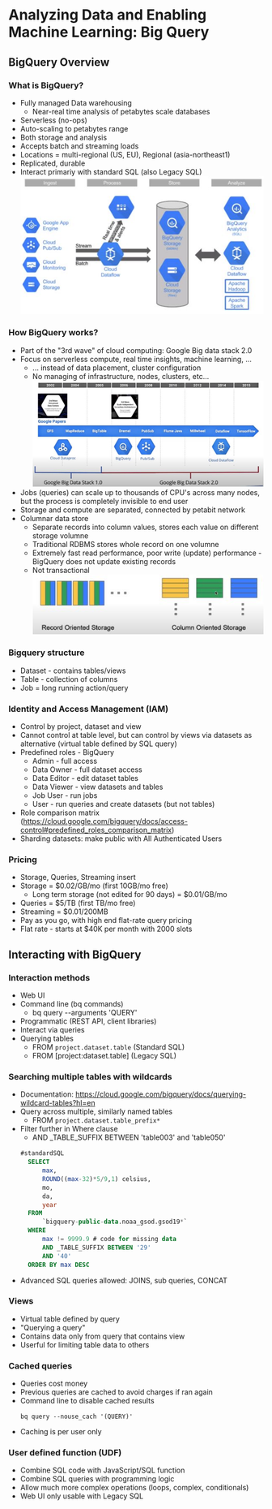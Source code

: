 # Analyzing Data and Enabling Machine Learning: Big Query

## BigQuery Overview 

### What is BigQuery?
- Fully managed Data warehousing
  - Near-real time analysis of petabytes scale databases
- Serverless (no-ops)
- Auto-scaling to petabytes range
- Both storage and analysis
- Accepts batch and streaming loads
- Locations = multi-regional (US, EU), Regional (asia-northeast1)
- Replicated, durable
- Interact primariy with standard SQL (also Legacy SQL)  
![What is BigQuery?](./image/5-1-1.jpg "What is BigQuery?")

### How BigQuery works?
- Part of the "3rd wave" of cloud computing: Google Big data stack 2.0
- Focus on serverless compute, real time insights, machine learning, ...
  - ... instead of data placement, cluster configuration
  - No managing of infrastructure, nodes, clusters, etc...
 ![How BigQuery works?](./image/5-1-2.jpg "How BigQuery works?")
- Jobs (queries) can scale up to thousands of CPU's across many nodes, but the process is completely invisible to end user
- Storage and compute are separated, connected by petabit network
- Columnar data store
  - Separate records into column values, stores each value on different storage volumne
  - Traditional RDBMS stores whole record on one volumne
  - Extremely fast read performance, poor write (update) performance - BigQuery does not update existing records
  - Not transactional
 ![Columnar data store](./image/5-1-3.jpg "Columnar data store")

### Bigquery structure
- Dataset - contains tables/views 
- Table - collection of columns 
- Job = long running action/query

### Identity and Access Management (IAM)
- Control by project, dataset and view
- Cannot control at table level, but can control by views via datasets as alternative (virtual table defined by SQL query)
- Predefined roles - BigQuery
    - Admin - full access
    - Data Owner - full dataset access
    - Data Editor - edit dataset tables
    - Data Viewer - view datasets and tables
    - Job User - run jobs
    - User - run queries and create datasets (but not tables)
- Role comparison matrix (https://cloud.google.com/bigquery/docs/access-control#predefined_roles_comparison_matrix)
- Sharding datasets: make public with All Authenticated Users

### Pricing 
- Storage, Queries, Streaming insert
- Storage = $0.02/GB/mo (first 10GB/mo free)
  - Long term storage (not edited for 90 days) = $0.01/GB/mo
- Queries = $5/TB (first TB/mo free)
- Streaming = $0.01/200MB
- Pay as you go, with high end flat-rate query pricing
- Flat rate - starts at $40K per month with 2000 slots

## Interacting with BigQuery
### Interaction methods
- Web UI
- Command line (bq commands)
  - bq query --arguments 'QUERY'
- Programmatic (REST API, client libraries)
- Interact via queries
- Querying tables
  - FROM `project.dataset.table` (Standard SQL)
  - FROM [project:dataset.table] (Legacy SQL)
### Searching multiple tables with wildcards
- Documentation: https://cloud.google.com/bigquery/docs/querying-wildcard-tables?hl=en
- Query across multiple, similarly named tables
  - FROM `project.dataset.table_prefix*`
- Filter further in Where clause
  - AND _TABLE_SUFFIX BETWEEN 'table003' and 'table050' 
  ```sql
  #standardSQL
    SELECT
        max,
        ROUND((max-32)*5/9,1) celsius,
        mo,
        da,
        year
    FROM
        `bigquery-public-data.noaa_gsod.gsod19*`
    WHERE
        max != 9999.9 # code for missing data
        AND _TABLE_SUFFIX BETWEEN '29'
        AND '40'
    ORDER BY max DESC
  ```
- Advanced SQL queries allowed: JOINS, sub queries, CONCAT
### Views
- Virtual table defined by query
- "Querying a query"
- Contains data only from query that contains view 
- Userful for limiting table data to others

### Cached queries
- Queries cost money
- Previous queries are cached to avoid charges if ran again
- Command line to disable cached results
  ```shell
  bq query --nouse_cach '(QUERY)'
  ```
- Caching is per user only

### User defined function (UDF)
- Combine SQL code with JavaScript/SQL function
- Combine SQL queries with programming logic
- Allow much more complex operations (loops, complex, conditionals)
- Web UI only usable with Legacy SQL
